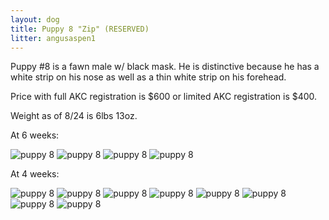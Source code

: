 ```yaml
---
layout: dog
title: Puppy 8 "Zip" (RESERVED)
litter: angusaspen1
---
```


Puppy #8 is a fawn male w/ black mask. He is distinctive because he has a white strip on his nose as well as a thin white strip on his forehead.

Price with full AKC registration is $600 or limited AKC registration is $400.

Weight as of 8/24 is 6lbs 13oz.

At 6 weeks:

![puppy 8](http://farm4.staticflickr.com/3838/14956582579_4d4130e17e_z_d.jpg)
![puppy 8](http://farm4.staticflickr.com/3893/15143268395_bec060570d_z_d.jpg)
![puppy 8](http://farm4.staticflickr.com/3861/15143272145_3bf628434d_z_d.jpg)
![puppy 8](http://farm4.staticflickr.com/3875/14956593089_d8c6ffc212_z_d.jpg)

At 4 weeks:

![puppy 8](http://farm4.staticflickr.com/3861/14799136758_7178f2618d_z_d.jpg)
![puppy 8](http://farm4.staticflickr.com/3886/14799150078_8bbba2cc77_z_d.jpg)
![puppy 8](http://farm6.staticflickr.com/5564/14982629501_c5c477e77c_z_d.jpg)
![puppy 8](http://farm6.staticflickr.com/5571/14799162408_27f97d055d_z_d.jpg)
![puppy 8](http://farm4.staticflickr.com/3860/14799235637_cd022ee6ea_z_d.jpg)
![puppy 8](http://farm4.staticflickr.com/3859/14985435432_d441d79096_z_d.jpg)
![puppy 8](http://farm6.staticflickr.com/5551/14962639156_c33ca6ab48_z_d.jpg)
![puppy 8](http://farm6.staticflickr.com/5570/14840251130_44c77c5b45_z_d.jpg)
